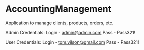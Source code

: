# AccountingManagement
Application to manage clients, products, orders, etc.

Admin Credentials:
  Login - admin@admin.com
  Pass - Pass321!
  
User Credentials:
  Login - tom.vilson@gmail.com
  Pass - Pass321!
